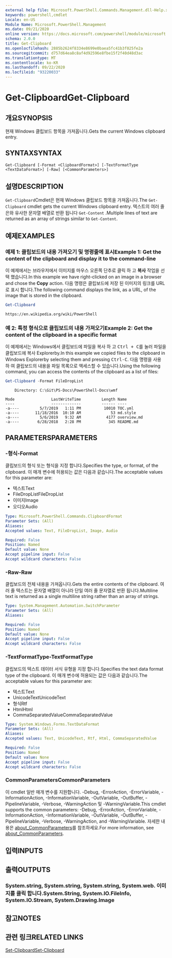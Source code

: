 ```yaml
---
external help file: Microsoft.PowerShell.Commands.Management.dll-Help.xml
keywords: powershell,cmdlet
Locale: en-US
Module Name: Microsoft.PowerShell.Management
ms.date: 09/21/2020
online version: https://docs.microsoft.com/powershell/module/microsoft.powershell.management/get-clipboard?view=powershell-5.1&WT.mc_id=ps-gethelp
schema: 2.0.0
title: Get-Clipboard
ms.openlocfilehash: 2885b2624f8334e8699e0baea5fc41b3f025fe2a
ms.sourcegitcommit: d757d64ea8c8af4d92596e8fbe15f2f40d48d3ac
ms.translationtype: MT
ms.contentlocale: ko-KR
ms.lasthandoff: 09/22/2020
ms.locfileid: "93220033"
---
```

# <span data-ttu-id="2877c-103">Get-Clipboard</span><span class="sxs-lookup"><span data-stu-id="2877c-103">Get-Clipboard</span></span>

## <span data-ttu-id="2877c-104">개요</span><span class="sxs-lookup"><span data-stu-id="2877c-104">SYNOPSIS</span></span>
<span data-ttu-id="2877c-105">현재 Windows 클립보드 항목을 가져옵니다.</span><span class="sxs-lookup"><span data-stu-id="2877c-105">Gets the current Windows clipboard entry.</span></span>

## <span data-ttu-id="2877c-106">SYNTAX</span><span class="sxs-lookup"><span data-stu-id="2877c-106">SYNTAX</span></span>

```
Get-Clipboard [-Format <ClipboardFormat>] [-TextFormatType <TextDataFormat>] [-Raw] [<CommonParameters>]
```

## <span data-ttu-id="2877c-107">설명</span><span class="sxs-lookup"><span data-stu-id="2877c-107">DESCRIPTION</span></span>

<span data-ttu-id="2877c-108">`Get-Clipboard`Cmdlet은 현재 Windows 클립보드 항목을 가져옵니다.</span><span class="sxs-lookup"><span data-stu-id="2877c-108">The `Get-Clipboard` cmdlet gets the current Windows clipboard entry.</span></span> <span data-ttu-id="2877c-109">텍스트의 여러 줄은와 유사한 문자열 배열로 반환 됩니다 `Get-Content` .</span><span class="sxs-lookup"><span data-stu-id="2877c-109">Multiple lines of text are returned as an array of strings similar to `Get-Content`.</span></span>

## <span data-ttu-id="2877c-110">예제</span><span class="sxs-lookup"><span data-stu-id="2877c-110">EXAMPLES</span></span>

### <span data-ttu-id="2877c-111">예제 1: 클립보드의 내용 가져오기 및 명령줄에 표시</span><span class="sxs-lookup"><span data-stu-id="2877c-111">Example 1: Get the content of the clipboard and display it to the command-line</span></span>

<span data-ttu-id="2877c-112">이 예제에서는 브라우저에서 이미지를 마우스 오른쪽 단추로 클릭 하 고 **복사** 작업을 선택 했습니다.</span><span class="sxs-lookup"><span data-stu-id="2877c-112">In this example we have right-clicked on an image in a browser and chose the **Copy** action.</span></span> <span data-ttu-id="2877c-113">다음 명령은 클립보드에 저장 된 이미지의 링크를 URL로 표시 합니다.</span><span class="sxs-lookup"><span data-stu-id="2877c-113">The following command displays the link, as a URL, of the image that is stored in the clipboard.</span></span>

```powershell
Get-Clipboard
```

```Output
https://en.wikipedia.org/wiki/PowerShell
```

### <span data-ttu-id="2877c-114">예 2: 특정 형식으로 클립보드의 내용 가져오기</span><span class="sxs-lookup"><span data-stu-id="2877c-114">Example 2: Get the content of the clipboard in a specific format</span></span>

<span data-ttu-id="2877c-115">이 예제에서는 Windows에서 클립보드에 파일을 복사 하 고 <kbd>Ctrl + C</kbd>를 눌러 파일을 클립보드에 복사 Explorerby.</span><span class="sxs-lookup"><span data-stu-id="2877c-115">In this example we copied files to the clipboard in Windows Explorerby selecting them and pressing <kbd>Ctrl-C</kbd>.</span></span> <span data-ttu-id="2877c-116">다음 명령을 사용 하 여 클립보드의 내용을 파일 목록으로 액세스할 수 있습니다.</span><span class="sxs-lookup"><span data-stu-id="2877c-116">Using the following command, you can access the contents of the clipboard as a list of files:</span></span>

```powershell
Get-Clipboard -Format FileDropList
```

```Output
    Directory: C:\Git\PS-Docs\PowerShell-Docs\wmf

Mode                LastWriteTime         Length Name
----                -------------         ------ ----
-a----         5/7/2019   1:11 PM          10010 TOC.yml
-a----       11/18/2016  10:10 AM             53 md.style
-a----         5/6/2019   9:32 AM           4177 overview.md
-a----        6/28/2018   2:28 PM            345 README.md
```

## <span data-ttu-id="2877c-117">PARAMETERS</span><span class="sxs-lookup"><span data-stu-id="2877c-117">PARAMETERS</span></span>

### <span data-ttu-id="2877c-118">-형식</span><span class="sxs-lookup"><span data-stu-id="2877c-118">-Format</span></span>

<span data-ttu-id="2877c-119">클립보드의 형식 또는 형식을 지정 합니다.</span><span class="sxs-lookup"><span data-stu-id="2877c-119">Specifies the type, or format, of the clipboard.</span></span> <span data-ttu-id="2877c-120">이 매개 변수에 허용되는 값은 다음과 같습니다.</span><span class="sxs-lookup"><span data-stu-id="2877c-120">The acceptable values for this parameter are:</span></span>

- <span data-ttu-id="2877c-121">텍스트</span><span class="sxs-lookup"><span data-stu-id="2877c-121">Text</span></span>
- <span data-ttu-id="2877c-122">FileDropList</span><span class="sxs-lookup"><span data-stu-id="2877c-122">FileDropList</span></span>
- <span data-ttu-id="2877c-123">이미지</span><span class="sxs-lookup"><span data-stu-id="2877c-123">Image</span></span>
- <span data-ttu-id="2877c-124">오디오</span><span class="sxs-lookup"><span data-stu-id="2877c-124">Audio</span></span>

```yaml
Type: Microsoft.PowerShell.Commands.ClipboardFormat
Parameter Sets: (All)
Aliases:
Accepted values: Text, FileDropList, Image, Audio

Required: False
Position: Named
Default value: None
Accept pipeline input: False
Accept wildcard characters: False
```

### <span data-ttu-id="2877c-125">-Raw</span><span class="sxs-lookup"><span data-stu-id="2877c-125">-Raw</span></span>

<span data-ttu-id="2877c-126">클립보드의 전체 내용을 가져옵니다.</span><span class="sxs-lookup"><span data-stu-id="2877c-126">Gets the entire contents of the clipboard.</span></span> <span data-ttu-id="2877c-127">여러 줄 텍스트는 문자열 배열이 아니라 단일 여러 줄 문자열로 반환 됩니다.</span><span class="sxs-lookup"><span data-stu-id="2877c-127">Multiline text is returned as a single multiline string rather than an array of strings.</span></span>

```yaml
Type: System.Management.Automation.SwitchParameter
Parameter Sets: (All)
Aliases:

Required: False
Position: Named
Default value: None
Accept pipeline input: False
Accept wildcard characters: False
```

### <span data-ttu-id="2877c-128">-TextFormatType</span><span class="sxs-lookup"><span data-stu-id="2877c-128">-TextFormatType</span></span>

<span data-ttu-id="2877c-129">클립보드의 텍스트 데이터 서식 유형을 지정 합니다.</span><span class="sxs-lookup"><span data-stu-id="2877c-129">Specifies the text data format type of the clipboard.</span></span> <span data-ttu-id="2877c-130">이 매개 변수에 허용되는 값은 다음과 같습니다.</span><span class="sxs-lookup"><span data-stu-id="2877c-130">The acceptable values for this parameter are:</span></span>

- <span data-ttu-id="2877c-131">텍스트</span><span class="sxs-lookup"><span data-stu-id="2877c-131">Text</span></span>
- <span data-ttu-id="2877c-132">UnicodeText</span><span class="sxs-lookup"><span data-stu-id="2877c-132">UnicodeText</span></span>
- <span data-ttu-id="2877c-133">형식</span><span class="sxs-lookup"><span data-stu-id="2877c-133">Rtf</span></span>
- <span data-ttu-id="2877c-134">Html</span><span class="sxs-lookup"><span data-stu-id="2877c-134">Html</span></span>
- <span data-ttu-id="2877c-135">CommaSeparatedValue</span><span class="sxs-lookup"><span data-stu-id="2877c-135">CommaSeparatedValue</span></span>

```yaml
Type: System.Windows.Forms.TextDataFormat
Parameter Sets: (All)
Aliases:
Accepted values: Text, UnicodeText, Rtf, Html, CommaSeparatedValue

Required: False
Position: Named
Default value: None
Accept pipeline input: False
Accept wildcard characters: False
```

### <span data-ttu-id="2877c-136">CommonParameters</span><span class="sxs-lookup"><span data-stu-id="2877c-136">CommonParameters</span></span>

<span data-ttu-id="2877c-137">이 cmdlet 일반 매개 변수를 지원합니다. -Debug, -ErrorAction, -ErrorVariable, -InformationAction, -InformationVariable, -OutVariable, -OutBuffer, -PipelineVariable, -Verbose, -WarningAction 및 -WarningVariable.</span><span class="sxs-lookup"><span data-stu-id="2877c-137">This cmdlet supports the common parameters: -Debug, -ErrorAction, -ErrorVariable, -InformationAction, -InformationVariable, -OutVariable, -OutBuffer, -PipelineVariable, -Verbose, -WarningAction, and -WarningVariable.</span></span> <span data-ttu-id="2877c-138">자세한 내용은 [about_CommonParameters](https://go.microsoft.com/fwlink/?LinkID=113216)를 참조하세요.</span><span class="sxs-lookup"><span data-stu-id="2877c-138">For more information, see [about_CommonParameters](https://go.microsoft.com/fwlink/?LinkID=113216).</span></span>

## <span data-ttu-id="2877c-139">입력</span><span class="sxs-lookup"><span data-stu-id="2877c-139">INPUTS</span></span>

## <span data-ttu-id="2877c-140">출력</span><span class="sxs-lookup"><span data-stu-id="2877c-140">OUTPUTS</span></span>

### <span data-ttu-id="2877c-141">System.string, System.string, System.string, System.web. 이미지를 클릭 합니다.</span><span class="sxs-lookup"><span data-stu-id="2877c-141">System.String, System.IO.FileInfo, System.IO.Stream, System.Drawing.Image</span></span>

## <span data-ttu-id="2877c-142">참고</span><span class="sxs-lookup"><span data-stu-id="2877c-142">NOTES</span></span>

## <span data-ttu-id="2877c-143">관련 링크</span><span class="sxs-lookup"><span data-stu-id="2877c-143">RELATED LINKS</span></span>

[<span data-ttu-id="2877c-144">Set-Clipboard</span><span class="sxs-lookup"><span data-stu-id="2877c-144">Set-Clipboard</span></span>](Set-Clipboard.md)
